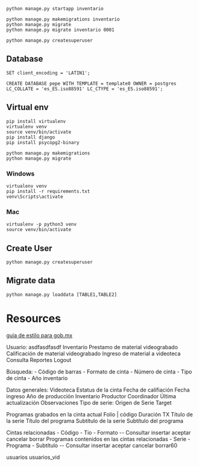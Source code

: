 ```
python manage.py startapp inventario

python manage.py makemigrations inventario
python manage.py migrate
python manage.py migrate inventario 0001

python manage.py createsuperuser
```

## Database
```
SET client_encoding = 'LATIN1';

CREATE DATABASE pepe WITH TEMPLATE = template0 OWNER = postgres LC_COLLATE = 'es_ES.iso88591' LC_CTYPE = 'es_ES.iso88591';
```

## Virtual env
```
pip install virtualenv
virtualenv venv
source venv/bin/activate
pip install django
pip install psycopg2-binary

python manage.py makemigrations
python manage.py migrate
```
### Windows
```
virtualenv venv
pip install -r requirements.txt
venv\Scripts\activate
```
### Mac
```
virtualenv -p python3 venv
source venv/bin/activate
```


## Create User
```
python manage.py createsuperuser
```

## Migrate data
```
python manage.py loaddata [TABLE1,TABLE2]
```


# Resources

[guía de estilo para gob.mx](https://www.gob.mx/guias/grafica/)


Usuario: asdfasdfasdf
Inventario
Prestamo de material videograbado
Calificación de material videograbado
Ingreso de material a videoteca
Consulta
Reportes
Logout

Búsqueda:
    - Código de barras
    - Formato de cinta
    - Número de cinta
    - Tipo de cinta
    - Año inventario

Datos generales:
    Videoteca
    Estatus de la cinta
    Fecha de califiación
    Fecha ingreso
    Año de producción
    Inventario
    Productor
    Coordinador
    Última actualización
    Observaciones
    Tipo de serie:
    Origen de Serie
    Target

Programas grabados en la cinta actual
    Folio | código
    Duración
    TX
    Título de la serie
    Título del programa
    Subtítulo de la serie
    Subtítulo del programa

Cintas relacionadas
    - Código
    - Tio
    - Formato
    -- Consultar insertar aceptar cancelar borrar
Programas contenidos en las cintas relacionadas
    - Serie
    - Programa
    - Subtítulo
    -- Consultar insertar aceptar cancelar borrar60


usuarios
usuarios_vid